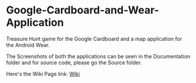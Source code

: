 # Google-Cardboard-and-Wear-Application

Treasure Hunt game for the Google Cardboard and a map application for the Android Wear.

The Screenshots of both the applications can be seen in the Documentation folder and for source code, please go the Source folder. 

Here's the Wiki Page link: [Wiki](https://github.com/SaiMohith/Google-Cardboard-and-Wear-Application/wiki/ASE-Lab-Assignment-6-Wiki-Page)
